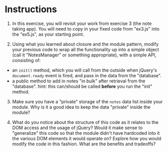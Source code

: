 # Instructions

1. In this exercise, you will revisit your work from exercise 3 (the note taking app). You will need to copy in your fixed code from "ex3.js" into the "ex5.js", as your starting point.

2. Using what you learned about closure and the module pattern, modify your previous code to wrap all the functionality up into a simple object (call it "NotesManager" or something appropriate), with a simple API, consisting of:
  - an `init()` method, which you will call from the outside when jQuery's `document.ready` event is fired, and pass in the data from the "database".
  - a public method to add in notes "in bulk" after retrieval from the "database". hint: this can/should be called **before** you run the "init" method.

3. Make sure you have a "private" storage of the `notes` data list inside your module. Why is it a good idea to keep the data "private" inside the module?

4. What do you notice about the structure of this code as it relates to the DOM access and the usage of jQuery? Would it make sense to "generalize" this code so that the module didn't have hardcoded into it the various DOM elements it would operate on? Explore how you would modify the code in this fashion. What are the benefits and tradeoffs?